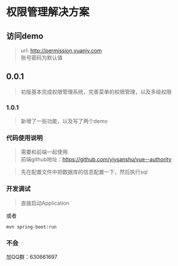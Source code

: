 # 权限管理解决方案

## 访问demo
> url: http://permission.yuanjy.com  
账号密码为默认值

## 0.0.1
> 初版基本完成权限管理系统，完善菜单的权限管理，以及多级权限

### 1.0.1
> 新增了一些功能，以及写了两个demo

### 代码使用说明
> 需要和前端一起使用  
前端github地址：https://github.com/yjysanshu/vue--authority

> 先在配置文件中把数据库的信息配置一下，然后执行sql

### 开发调试
> 直接启动Application

或者

```shell
mvn spring-boot:run
```

### 不会
加QQ群：630661697